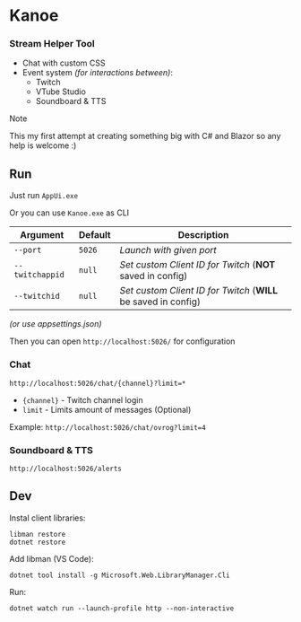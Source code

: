 # Kanoe

### Stream Helper Tool

- Chat with custom CSS
- Event system *(for interactions between)*:
    - Twitch
    - VTube Studio
    - Soundboard & TTS

> [!NOTE]
> This my first attempt at creating something big with C# and Blazor so any help is welcome :)

## Run

Just run `AppUi.exe`

Or you can use `Kanoe.exe` as CLI

| Argument         | Default | Description                      |
|------------------|---------|----------------------------------|
| `--port`         | `5026`  | *Launch with given port*                                        |
| `--twitchappid`  | `null`  | *Set custom Client ID for Twitch* (**NOT** saved in config)     |
| `--twitchid`     | `null`  | *Set custom Client ID for Twitch* (**WILL** be saved in config) |

*(or use appsettings.json)*

Then you can open `http://localhost:5026/` for configuration

### Chat

`http://localhost:5026/chat/{channel}?limit=*`

- `{channel}` - Twitch channel login
- `limit` - Limits amount of messages (Optional)

Example: `http://localhost:5026/chat/ovrog?limit=4`

### Soundboard & TTS

`http://localhost:5026/alerts`

## Dev
Instal client libraries:

    libman restore
    dotnet restore

Add libman (VS Code):

    dotnet tool install -g Microsoft.Web.LibraryManager.Cli

Run:

    dotnet watch run --launch-profile http --non-interactive